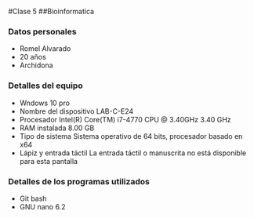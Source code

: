 #Clase 5
##Bioinformatica
### Datos personales
- Romel Alvarado
- 20 años
- Archidona
### Detalles del equipo
- Wndows 10 pro
- Nombre del dispositivo	LAB-C-E24
- Procesador	Intel(R) Core(TM) i7-4770 CPU @ 3.40GHz   3.40 GHz
- RAM instalada	8.00 GB
- Tipo de sistema	Sistema operativo de 64 bits, procesador basado en x64
- Lápiz y entrada táctil	La entrada táctil o manuscrita no está disponible para esta pantalla
### Detalles de los programas utilizados
- Git bash
- GNU nano 6.2
